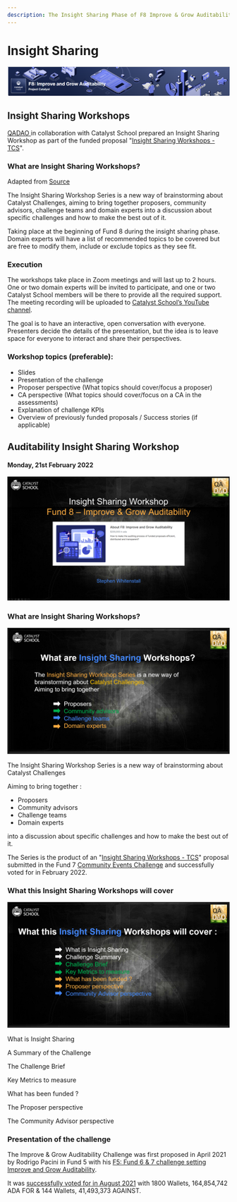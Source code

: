 ```yaml
---
description: The Insight Sharing Phase of F8 Improve & Grow Auditability
---
```


# Insight Sharing

![](<../.gitbook/assets/2022-02-20 (4).png>)

## Insight Sharing Workshops

[QADAO ](https://quality-assurance-dao.github.io)in collaboration with Catalyst School prepared an Insight Sharing Workshop as part of the funded proposal "[Insight Sharing Workshops - TCS](https://cardano.ideascale.com/c/idea/384064)".

### What are Insight Sharing Workshops? <a href="#docs-internal-guid-14be6570-7fff-5a4b-d3bd-88c708f41b30" id="docs-internal-guid-14be6570-7fff-5a4b-d3bd-88c708f41b30"></a>

Adapted from [Source](https://docs.google.com/document/d/1rN7dWXLH\_v2UQI3mcMP1uoosQ2FrHLwZJSIpx9tMqYI/edit?usp=sharing)

The Insight Sharing Workshop Series is a new way of brainstorming about Catalyst Challenges, aiming to bring together proposers, community advisors, challenge teams and domain experts into a discussion about specific challenges and how to make the best out of it.

Taking place at the beginning of Fund 8 during the insight sharing phase. Domain experts will have a list of recommended topics to be covered but are free to modify them, include or exclude topics as they see fit.

### Execution <a href="#docs-internal-guid-6d3c725b-7fff-4d51-d5ef-bfd0530add3c" id="docs-internal-guid-6d3c725b-7fff-4d51-d5ef-bfd0530add3c"></a>

The workshops take place in Zoom meetings and will last up to 2 hours. One or two domain experts will be invited to participate, and one or two Catalyst School members will be there to provide all the required support. The meeting recording will be uploaded to [Catalyst School’s YouTube channel](https://www.youtube.com/channel/UCIPvRvMoxhmHLUuPPcsMmmg/videos).

The goal is to have an interactive, open conversation with everyone. Presenters decide the details of the presentation, but the idea is to leave space for everyone to interact and share their perspectives.

### Workshop topics (preferable):

* Slides
* Presentation of the challenge
* Proposer perspective (What topics should cover/focus a proposer)
* CA perspective (What topics should cover/focus on a CA in the assessments)
* Explanation of challenge KPIs
* Overview of previously funded proposals / Success stories (if applicable)

## Auditability Insight Sharing Workshop

#### Monday, 21st February 2022

![](../.gitbook/assets/2022-02-21.png)

### What are Insight Sharing Workshops?

![](<../.gitbook/assets/2022-02-21 (11).png>)

The Insight Sharing Workshop Series is a new way of brainstorming about Catalyst Challenges

Aiming to bring together :

* Proposers
* Community advisors
* Challenge teams
* Domain experts

into a discussion about specific challenges and how to make the best out of it.

The Series is the product of an "[Insight Sharing Workshops - TCS](https://cardano.ideascale.com/c/idea/384064)" proposal submitted in the Fund 7 [Community Events Challenge](https://cardano.ideascale.com/c/campaigns/26234/about) and successfully voted for in February 2022.

### What this Insight Sharing Workshops will cover

![](<../.gitbook/assets/2022-02-21 (12).png>)

What is Insight Sharing

A Summary of the Challenge

The Challenge Brief

Key Metrics to measure

What has been funded ?

The Proposer perspective

The Community Advisor perspective

### Presentation of the challenge

The Improve & Grow Auditability Challenge was first proposed in April 2021 by Rodrigo Pacini in Fund 5 with his [F5: Fund 6 & 7 challenge setting Improve and Grow Auditability](https://cardano.ideascale.com/c/idea/352101).

It was [successfully voted for in August 2021](https://catalyst-swarm.gitbook.io/catalyst-swarm-genesis/august-2021/fund-5-voting-results-august-2021#fund-6-challenge-setting) with 1800 Wallets, 164,854,742 ADA FOR & 144 Wallets, 41,493,373 AGAINST.
